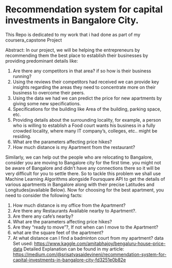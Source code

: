# Recommendation system for capital investments in Bangalore City.
This Repo is dedicated to my work that i had done as part of my coursera_capstone Project

Abstract: 
In our project, we will be helping the entrepreneurs by recommending them the best place to establish their businesses by providing predominant details like:
1. Are there any competitors in that area? if so how is their business running?
2. Using the reviews their competitors had received we can provide key insights regarding the areas they need to concentrate more on their business to overcome their peers.
3. Using the data we had we can predict the price for new apartments by giving some new specifications.
4. Specifications for the building like Area of the building, parking space, etc.
5. Providing details about the surrounding locality, for example, a person who is willing to establish a Food court wants his business    in a fully crowded locality, where many IT company’s, colleges, etc.. might be residing.
6. What are the parameters affecting price hikes?
7. How much distance is my Apartment from the restaurant?

Similarly, we can help out the people who are relocating to Bangalore, consider you are moving to Bangalore city for the first time. you might not be aware of Bangalore and didn’t have any connections there so it will be very difficult for you to settle there. So to tackle this problem we shall use Machine Learning Algorithms alongside Foursquare API to get the details of various apartments in Bangalore along with their precise Latitudes and Longitudes(available Below). Now for choosing for the best apartment, you need to consider the following facts:
1. How much distance is my office from the Apartment?
2. Are there any Restaurants Available nearby to Apartment?.
3. Are there any cafe’s nearby?
4. What are the parameters affecting price hikes?
5. Are they “ready to move”?, If not when can I move to the Apartment?
6. what are the square feet of the apartment?
7. At what distance can I find a badminton court from my apartment?
data Set used: https://www.kaggle.com/amitabhajoy/bengaluru-house-price-data
Detailed Explanation can be found in my article: https://medium.com/@srisatyasaidevineni/recommendation-system-for-capital-investments-in-bangalore-city-fd3251e0b82e

